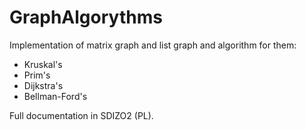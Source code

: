 # GraphAlgorythms
Implementation of matrix graph and list graph and algorithm for them:
- Kruskal's
- Prim's
- Dijkstra's
- Bellman-Ford's

Full documentation in SDIZO2 (PL).
